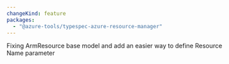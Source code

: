 ```yaml
---
changeKind: feature
packages:
  - "@azure-tools/typespec-azure-resource-manager"
---
```


Fixing ArmResource base model and add an easier way to define Resource Name parameter